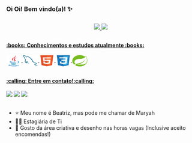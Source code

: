 ### Oi Oi! Bem vindo(a)! :sparkles:
  ##
<div align="center">
  <a href="https://github.com/BeatrizMaryah">
  <img height="150em" src="https://github-readme-stats.vercel.app/api?username=BeatrizMaryah&show_icons=true&theme=dracula&include_all_commits=true&count_private=true"/>
  <img height="150em" src="https://github-readme-stats.vercel.app/api/top-langs/?username=BeatrizMaryah&layout=compact&langs_count=7&theme=dracula"/>
</div>

 ##
  
<div style="display: inline_block">
  <h4>:books: Conhecimentos e estudos atualmente :books:</h4>
  <img align="center" alt="Bia-Java" height="30" width="40" src="https://raw.githubusercontent.com/devicons/devicon/master/icons/java/java-original.svg">
  <img align="center" alt="Bia-Mysql" height="30" width="40" src="https://raw.githubusercontent.com/devicons/devicon/master/icons/mysql/mysql-original.svg">
  <img align="center" alt="Bia-Html5" height="30" width="40" src="https://raw.githubusercontent.com/devicons/devicon/master/icons/html5/html5-original.svg">
  <img align="center" alt="Bia-Css3" height="30" width="40" src="https://raw.githubusercontent.com/devicons/devicon/master/icons/css3/css3-original.svg">
  <img align="center" alt="Bia-Spring" height="30" width="40" src="https://raw.githubusercontent.com/devicons/devicon/master/icons/spring/spring-original.svg">
  </div> 
 
  ##

<div style="display: inline_block">
  <h4>:calling: Entre em contato!:calling:</h4>
</div>
<a href="https://instagram.com/maryah.draw" target="_blank"><img src="https://img.shields.io/badge/-Instagram-%23E4405F?style=for-the-badge&logo=instagram&logoColor=white" target="_blank"></a>
<a href = "mailto:beatrizmaryah16@gmail.com"><img src="https://img.shields.io/badge/-Gmail-%23333?style=for-the-badge&logo=gmail&logoColor=white" target="_blank"></a>
<a href="https://www.linkedin.com/in/beatriz-carmo-0a3094215" target="_blank"><img src="https://img.shields.io/badge/-LinkedIn-%230077B5?style=for-the-badge&logo=linkedin&logoColor=white" target="_blank"></a> 
</div> 

  ##
  
- :star: Meu nome é Beatriz, mas pode me chamar de Maryah
- :woman_technologist: Estagiária de Ti
- :art: Gosto da área criativa e desenho nas horas vagas (Inclusive aceito encomendas!)
  
